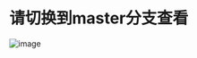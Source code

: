 # 请切换到master分支查看
![image](https://github.com/user-attachments/assets/09c6b3e1-f313-4e84-a272-6486bccf01d8)

